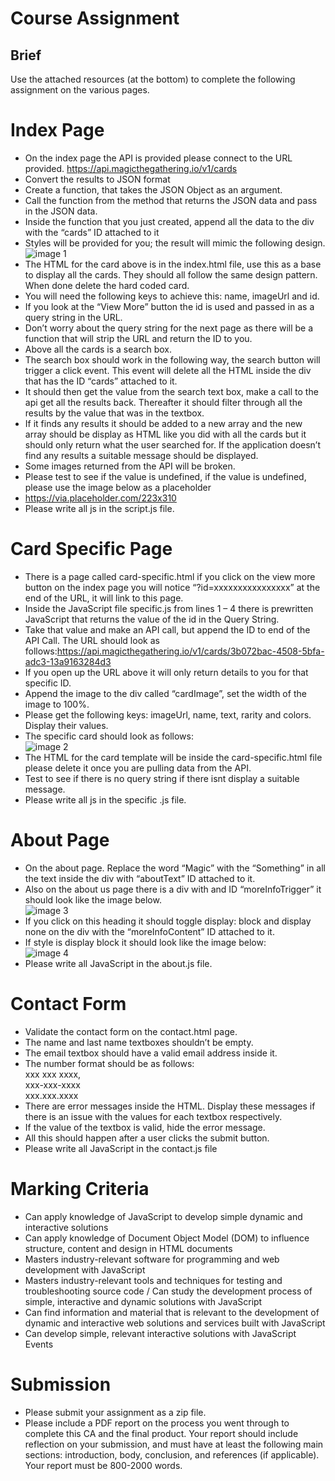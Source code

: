 # Course Assignment

## Brief
Use the attached resources (at the bottom) to complete the following assignment on the various pages.

# Index Page
* On the index page the API is provided please connect to the URL provided. https://api.magicthegathering.io/v1/cards
* Convert the results to JSON format
* Create a function, that takes the JSON Object as an argument.
* Call the function from the method that returns the JSON data and pass in the JSON data.
* Inside the function that you just created, append all the data to the div with the “cards” ID attached to it
* Styles will be provided for you; the result will mimic the following design.<br />
![image 1](4-5-1.png)
* The HTML for the card above is in the index.html file, use this as a base to display all the cards. They should all follow the same design pattern. When done delete the hard coded card.
* You will need the following keys to achieve this: name, imageUrl and id.
* If you look at the “View More” button the id is used and passed in as a query string in the URL.
* Don’t worry about the query string for the next page as there will be a function that will strip the URL and return the ID to you.
* Above all the cards is a search box.
* The search box should work in the following way, the search button will trigger a click event. This event will delete all the HTML inside the div that has the ID “cards” attached to it.
* It should then get the value from the search text box, make a call to the api get all the results back. Thereafter it should filter through all the results by the value that was in the textbox.
* If it finds any results it should be added to a new array and the new array should be display as HTML like you did with all the cards but it should only return what the user searched for. If the application doesn’t find any results a suitable message should be displayed.
* Some images returned from the API will be broken.
* Please test to see if the value is undefined, if the value is undefined, please use the image below as a placeholder
* https://via.placeholder.com/223x310
* Please write all js in the script.js file.

# Card Specific Page
* There is a page called card-specific.html if you click on the view more button on the index page you will notice “?id=xxxxxxxxxxxxxxxx” at the end of the URL, it will link to this page.
* Inside the JavaScript file specific.js from lines 1 – 4 there is prewritten JavaScript that returns the value of the id in the Query String.
* Take that value and make an API call, but append the ID to end of the API Call. The URL should look as follows:https://api.magicthegathering.io/v1/cards/3b072bac-4508-5bfa-adc3-13a9163284d3
* If you open up the URL above it will only return details to you for that specific ID.
* Append the image to the div called “cardImage”, set the width of the image to 100%.
* Please get the following keys: imageUrl, name, text, rarity and colors. Display their values.
* The specific card should look as follows:<br />
![image 2](4-5-2.png)
* The HTML for the card template will be inside the card-specific.html file please delete it once you are pulling data from the API.
* Test to see if there is no query string if there isnt display a suitable message.
* Please write all js in the specific .js file.

# About Page

* On the about page. Replace the word “Magic” with the “Something” in all the text inside the div with “aboutText” ID attached to it.
* Also on the about us page there is a div with and ID “moreInfoTrigger” it should look like the image below.<br />
![image 3](4-5-3.png)
* If you click on this heading it should toggle display: block and display none on the div with the “moreInfoContent” ID attached to it.
* If style is display block it should look like the image below:<br />
![image 4](4-5-4.png)
* Please write all JavaScript in the about.js file.

# Contact Form
* Validate the contact form on the contact.html page.
* The name and last name textboxes shouldn’t be empty.
* The email textbox should have a valid email address inside it.
* The number format should be as follows:<br />
    xxx xxx xxxx, <br />
    xxx-xxx-xxxx<br />
    xxx.xxx.xxxx
* There are error messages inside the HTML. Display these messages if there is an issue with the values for each textbox respectively.
* If the value of the textbox is valid, hide the error message.
* All this should happen after a user clicks the submit button.
* Please write all JavaScript in the contact.js file

# Marking Criteria

* Can apply knowledge of JavaScript to develop simple dynamic and interactive solutions
* Can apply knowledge of Document Object Model (DOM) to influence structure, content and design in HTML documents
* Masters industry-relevant software for programming and web development with JavaScript
* Masters industry-relevant tools and techniques for testing and troubleshooting source code / Can study the development process of simple, interactive and dynamic solutions with JavaScript
* Can find information and material that is relevant to the development of dynamic and interactive web solutions and services built with JavaScript
* Can develop simple, relevant interactive solutions with JavaScript Events

# Submission

* Please submit your assignment as a zip file.
* Please include a PDF report on the process you went through to complete this CA and the final product. Your report should include reflection on your submission, and must have at least the following main sections: introduction, body, conclusion, and references (if applicable). Your report must be 800-2000 words.
